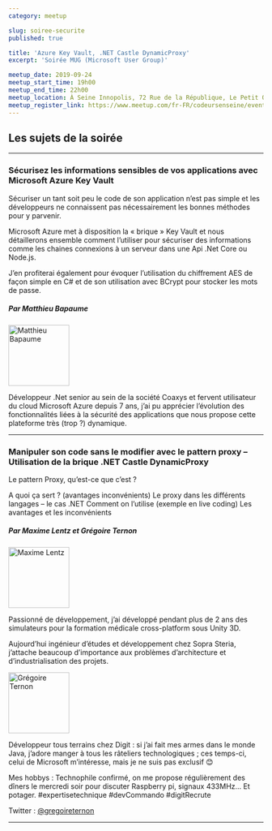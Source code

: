 ```yaml
---
category: meetup

slug: soiree-securite
published: true

title: 'Azure Key Vault, .NET Castle DynamicProxy'
excerpt: 'Soirée MUG (Microsoft User Group)'

meetup_date: 2019-09-24
meetup_start_time: 19h00
meetup_end_time: 22h00
meetup_location: À Seine Innopolis, 72 Rue de la République, Le Petit Quevilly
meetup_register_link: https://www.meetup.com/fr-FR/codeursenseine/events/264438779/
---
```


## Les sujets de la soirée

---

### Sécurisez les informations sensibles de vos applications avec Microsoft Azure Key Vault

Sécuriser un tant soit peu le code de son application n’est pas simple et les développeurs ne connaissent pas nécessairement les bonnes méthodes pour y parvenir.

Microsoft Azure met à disposition la « brique » Key Vault et nous détaillerons ensemble comment l’utiliser pour sécuriser des informations comme les chaines connexions à un serveur dans une Api .Net Core ou Node.js.

J’en profiterai également pour évoquer l’utilisation du chiffrement AES de façon simple en C# et de son utilisation avec BCrypt pour stocker les mots de passe.

##### Par Matthieu Bapaume

<img src="/images/meetups/speakers/matthieu_bapaume.jpg" alt="Matthieu Bapaume" width="120" class="alignleft" />

Développeur .Net senior au sein de la société Coaxys et fervent utilisateur du cloud Microsoft Azure depuis 7 ans, j’ai pu apprécier l’évolution des fonctionnalités liées à la sécurité des applications que nous propose cette plateforme très (trop ?) dynamique.

---

### Manipuler son code sans le modifier avec le pattern proxy – Utilisation de la brique .NET Castle DynamicProxy

Le pattern Proxy, qu’est-ce que c’est ?

A quoi ça sert ? (avantages inconvénients)
Le proxy dans les différents langages – le cas .NET
Comment on l’utilise (exemple en live coding)
Les avantages et les inconvénients

##### Par Maxime Lentz et Grégoire Ternon

<img src="/images/meetups/speakers/maxime_lentz.jpg" alt="Maxime Lentz" width="120" class="alignleft" />

Passionné de développement, j’ai développé pendant plus de 2 ans des simulateurs pour la formation médicale cross-platform sous Unity 3D.

Aujourd’hui ingénieur d’études et développement chez Sopra Steria, j’attache beaucoup d’importance aux problèmes d’architecture et d’industrialisation des projets.

<img src="/images/meetups/speakers/gregoire_ternon.jpg" alt="Grégoire Ternon" width="120" class="alignleft" />

Développeur tous terrains chez Digit : si j’ai fait mes armes dans le monde Java, j’adore manger à tous les râteliers technologiques ; ces temps-ci, celui de Microsoft m’intéresse, mais je ne suis pas exclusif 😊

Mes hobbys : Technophile confirmé, on me propose régulièrement des dîners le mercredi soir pour discuter Raspberry pi, signaux 433MHz… Et potager. #expertisetechnique #devCommando #digitRecrute

Twitter : [@gregoireternon](https://twitter.com/gregoireternon)

---
